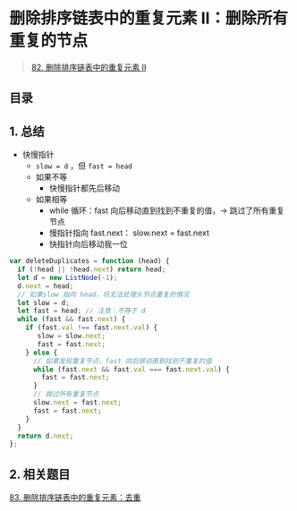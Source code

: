 
# 删除排序链表中的重复元素 II：删除所有重复的节点


> [82. 删除排序链表中的重复元素 II](https://leetcode.cn/problems/remove-duplicates-from-sorted-list-ii/)


## 目录
<!-- toc -->
 ## 1. 总结 

- 快慢指针
	- `slow = d` ，但 `fast = head`
	- 如果不等
		- 快慢指针都先后移动
	- 如果相等
		- while 循环：fast 向后移动直到找到不重复的值，→ 跳过了所有重复节点
		- 慢指针指向 fast.next： slow.next = fast.next
		- 快指针向后移动我一位


```javascript hl:13
var deleteDuplicates = function (head) {
  if (!head || !head.next) return head;
  let d = new ListNode(-1);
  d.next = head;
  // 如果slow 指向 head，将无法处理头节点重复的情况
  let slow = d; 
  let fast = head; // 注意：不等于 d
  while (fast && fast.next) {
    if (fast.val !== fast.next.val) {
       slow = slow.next;
       fast = fast.next;
    } else {
      // 如果发现重复节点，fast 向后移动直到找到不重复的值
      while (fast.next && fast.val === fast.next.val) {
        fast = fast.next;
      }
      // 跳过所有重复节点
      slow.next = fast.next;
      fast = fast.next;
    }
  }
  return d.next;
};

```

## 2. 相关题目

[83. 删除排序链表中的重复元素：去重](/post/uw3wgqBK.html)